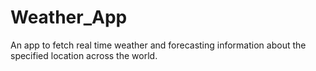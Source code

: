 # Weather_App
An app to fetch real time weather and forecasting information about the specified location across the world.
